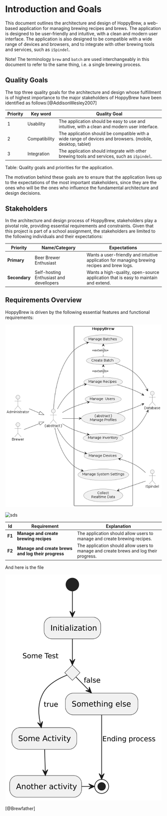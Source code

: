# Introduction and Goals

This document outlines the architecture and design of HoppyBrew, a web-based application for managing brewing recipes and brews. The application is designed to be user-friendly and intuitive, with a clean and modern user interface. The application is also designed to be compatible with a wide range of devices and browsers, and to integrate with other brewing tools and services, such as `iSpindel`.

Note\! The terminology `brew` and `batch` are used interchangeably in this document to refer to the same thing, i.e. a single brewing process.

## Quality Goals

The top three quality goals for the architecture and design whose fulfillment is of highest importance to the major stakeholders of HoppyBrew have been identified as follows:[@AddisonWesley2007]

| **Priority** | **Key word**  | **Quality Goal** |
| - | - | -- |
| 1 | Usability | The application should be easy to use and intuitive, with a clean and modern user interface. |
| 2 | Compatibility | The application should be compatible with a wide range of devices and browsers. (mobile, desktop, tablet) |
| 3 | Integration | The application should integrate with other brewing tools and services, such as `iSpindel`. |

Table: Quality goals and priorities for the application.

The motivation behind these goals are to ensure that the application lives up to the expectations of the most important stakeholders, since they are the ones who will be the ones who influence the fundamental architecture and design decisions.

## Stakeholders

In the architecture and design process of HoppyBrew, stakeholders play a pivotal role, providing essential requirements and constraints. Given that this project is part of a school assignment, the stakeholders are limited to the following individuals and their expectations:

| **Priority** | **Name/Category** | **Expectations** |
| - | -- | --- |
| **Primary** | Beer Brewer Enthusiast | Wants a user-friendly and intuitive application for managing brewing recipes and brew logs. |
| **Secondary** | Self-hosting Enthusiast and devellopers | Wants a high-quality, open-source application that is easy to maintain and extend. |

## Requirements Overview

HoppyBrew is driven by the following essential features and functional requirements:

![UseCases](../images/Use-Case-Diagram-HoppyBrew.png)

![sds](/home/asbjorn/Nextcloud/repo/iu-project-software-engineering/documents/01-Conception-Phase/images/Use-Case-Diagram-HoppyBrew.png)

| **Id** | **Requirement**                                    | **Explanation**                                                                       |
| ------ | -------------------------------------------------- | ------------------------------------------------------------------------------------- |
| **F1** | **Manage and create brewing recipes**              | The application should allow users to manage and create brewing recipes.              |
| **F2** | **Manage and create brews and log their progress** | The application should allow users to manage and create brews and log their progress. |


And here is the file

![vignettes/test.png](../images/test.png)

[@Brewfather]
